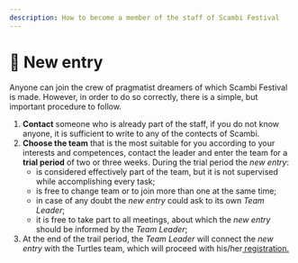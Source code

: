 ```yaml
---
description: How to become a member of the staff of Scambi Festival
---
```


# 🦸 New entry

Anyone can join the crew of pragmatist dreamers of which Scambi Festival is made. However, in order to do so correctly, there is a simple, but important procedure to follow.&#x20;

1. **Contact** someone who is already part of the staff, if you do not know anyone, it is sufficient to write to any of the contects of Scambi.&#x20;
2. **Choose the team** that is the most suitable for you according to your interests and competences, contact the leader and enter the team for a **trial period** of two or three weeks. During the trial period the _new entry_:&#x20;
   * is considered effectively part of the team, but it is not supervised while accomplishing every task;&#x20;
   * is free to change team or to join more than one at the same time;&#x20;
   * in case of any doubt the _new entry_ could ask to its own _Team Leader_;&#x20;
   * it is free to take part to all meetings, about which the _new entry_ should be informed by the _Team Leader_;&#x20;
3. At the end of the trail period, the _Team Leader_ will connect the _new entry_ with the Turtles team, which will proceed with his/her[ registration. ](https://app.gitbook.com/o/cLtq3Lr1Q7ZuGs2GR74S/s/9kMtZ3VKQeBtf2b4r1BJ/)
